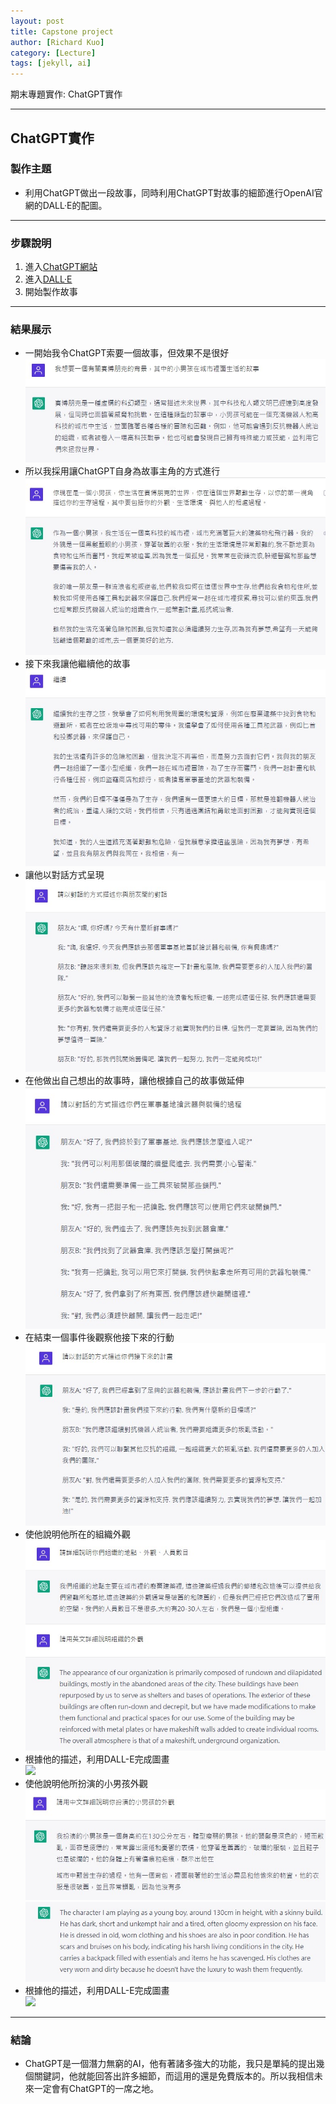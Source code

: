 ```yaml
---
layout: post
title: Capstone project
author: [Richard Kuo]
category: [Lecture]
tags: [jekyll, ai]
---
```


期末專題實作: ChatGPT實作

---
## ChatGPT實作

### 製作主題
* 利用ChatGPT做出一段故事，同時利用ChatGPT對故事的細節進行OpenAI官網的DALL·E的配圖。


---
### 步驟說明

1. 進入[ChatGPT網站](https://chat.openai.com/chat/5f83012c-2e07-4ce4-92cb-fc1971783ffe)
2. 進入[DALL·E](https://labs.openai.com/)
3. 開始製作故事

---
### 結果展示
* 一開始我令ChatGPT索要一個故事，但效果不是很好<br>
![](https://github.com/Ian1121023/AI-project/blob/gh-pages/images/ChatGPT-1.jpg)<br>
* 所以我採用讓ChatGPT自身為故事主角的方式進行<br>
![](https://github.com/Ian1121023/AI-project/blob/gh-pages/images/ChatGPT-2.jpg)<br>
* 接下來我讓他繼續他的故事<br>
![](https://github.com/Ian1121023/AI-project/blob/gh-pages/images/ChatGPT-3.jpg)<br>
* 讓他以對話方式呈現<br>
![](https://github.com/Ian1121023/AI-project/blob/gh-pages/images/ChatGPT-4.jpg)<br>
* 在他做出自己想出的故事時，讓他根據自己的故事做延伸<br>
![](https://github.com/Ian1121023/AI-project/blob/gh-pages/images/ChatGPT-5.jpg)<br>
* 在結束一個事件後觀察他接下來的行動<br>
![](https://github.com/Ian1121023/AI-project/blob/gh-pages/images/ChatGPT-7.jpg)<br>
* 使他說明他所在的組織外觀<br>
![](https://github.com/Ian1121023/AI-project/blob/gh-pages/images/ChatGPT-8.jpg)<br>
* 根據他的描述，利用DALL-E完成圖畫<br>
![](https://github.com/Ian1121023/AI-project/blob/gh-pages/images/DALL%C2%B7E%202023-01-14%2010.18.52%20-.png)<br>
* 使他說明他所扮演的小男孩外觀<br>
![](https://github.com/Ian1121023/AI-project/blob/gh-pages/images/ChatGPT-9.jpg)<br>
![](https://github.com/Ian1121023/AI-project/blob/gh-pages/images/ChatGPT-10.jpg)<br>
* 根據他的描述，利用DALL-E完成圖畫<br>
![](https://github.com/Ian1121023/AI-project/blob/gh-pages/images/DALL%C2%B7E%202023-01-14%2010.24.20%20-.png)<br>



---
### 結論


* ChatGPT是一個潛力無窮的AI，他有著諸多強大的功能，我只是單純的提出幾個關鍵詞，他就能回答出許多細節，而這用的還是免費版本的。所以我相信未來一定會有ChatGPT的一席之地。

